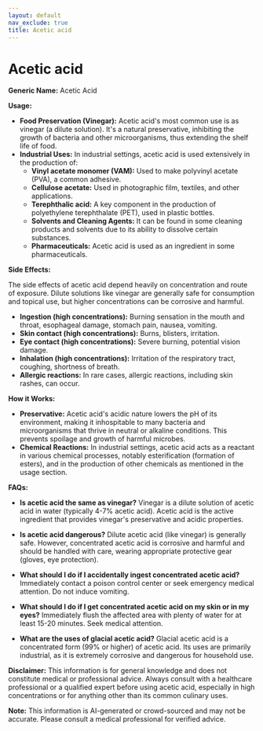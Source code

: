 ```yaml
---
layout: default
nav_exclude: true
title: Acetic acid
---
```


# Acetic acid

**Generic Name:** Acetic Acid

**Usage:**

* **Food Preservation (Vinegar):**  Acetic acid's most common use is as vinegar (a dilute solution). It's a natural preservative, inhibiting the growth of bacteria and other microorganisms, thus extending the shelf life of food.
* **Industrial Uses:**  In industrial settings, acetic acid is used extensively in the production of:
    * **Vinyl acetate monomer (VAM):** Used to make polyvinyl acetate (PVA), a common adhesive.
    * **Cellulose acetate:** Used in photographic film, textiles, and other applications.
    * **Terephthalic acid:** A key component in the production of polyethylene terephthalate (PET), used in plastic bottles.
    * **Solvents and Cleaning Agents:**  It can be found in some cleaning products and solvents due to its ability to dissolve certain substances.
    * **Pharmaceuticals:** Acetic acid is used as an ingredient in some pharmaceuticals.


**Side Effects:**

The side effects of acetic acid depend heavily on concentration and route of exposure.  Dilute solutions like vinegar are generally safe for consumption and topical use, but higher concentrations can be corrosive and harmful.

* **Ingestion (high concentrations):**  Burning sensation in the mouth and throat, esophageal damage, stomach pain, nausea, vomiting.
* **Skin contact (high concentrations):** Burns, blisters, irritation.
* **Eye contact (high concentrations):** Severe burning, potential vision damage.
* **Inhalation (high concentrations):** Irritation of the respiratory tract, coughing, shortness of breath.  
* **Allergic reactions:** In rare cases, allergic reactions, including skin rashes, can occur.


**How it Works:**

* **Preservative:**  Acetic acid's acidic nature lowers the pH of its environment, making it inhospitable to many bacteria and microorganisms that thrive in neutral or alkaline conditions.  This prevents spoilage and growth of harmful microbes.
* **Chemical Reactions:** In industrial settings, acetic acid acts as a reactant in various chemical processes, notably esterification (formation of esters), and in the production of other chemicals as mentioned in the usage section.


**FAQs:**

* **Is acetic acid the same as vinegar?**  Vinegar is a dilute solution of acetic acid in water (typically 4-7% acetic acid).  Acetic acid is the active ingredient that provides vinegar's preservative and acidic properties.

* **Is acetic acid dangerous?**  Dilute acetic acid (like vinegar) is generally safe. However, concentrated acetic acid is corrosive and harmful and should be handled with care, wearing appropriate protective gear (gloves, eye protection).

* **What should I do if I accidentally ingest concentrated acetic acid?**  Immediately contact a poison control center or seek emergency medical attention.  Do not induce vomiting.

* **What should I do if I get concentrated acetic acid on my skin or in my eyes?**  Immediately flush the affected area with plenty of water for at least 15-20 minutes. Seek medical attention.

* **What are the uses of glacial acetic acid?**  Glacial acetic acid is a concentrated form (99% or higher) of acetic acid. Its uses are primarily industrial, as it is extremely corrosive and dangerous for household use.

**Disclaimer:** This information is for general knowledge and does not constitute medical or professional advice. Always consult with a healthcare professional or a qualified expert before using acetic acid, especially in high concentrations or for anything other than its common culinary uses.


**Note:** This information is AI-generated or crowd-sourced and may not be accurate. Please consult a medical professional for verified advice.